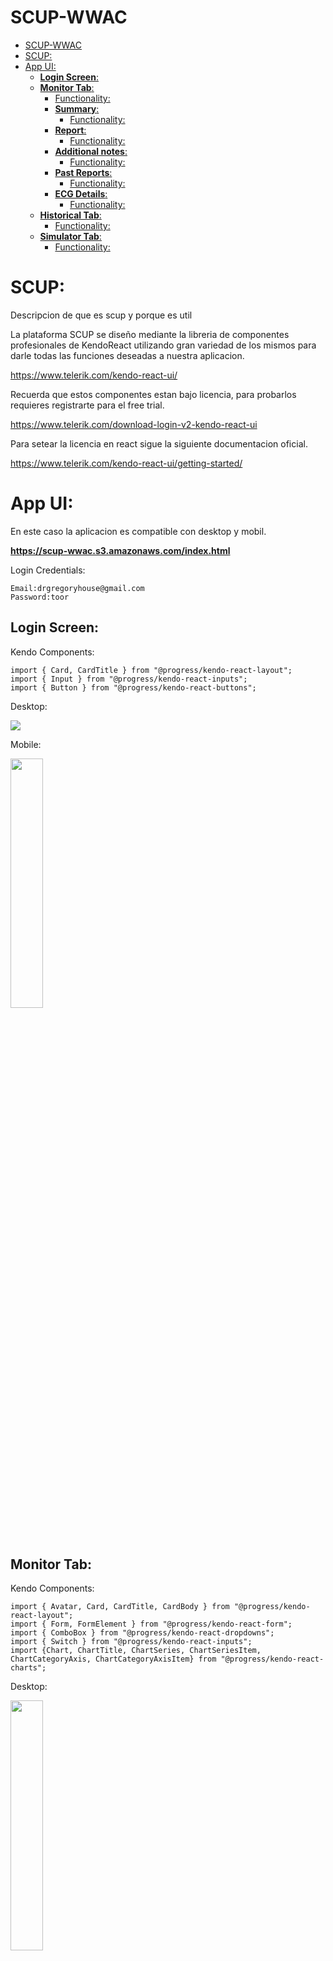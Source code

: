 # SCUP-WWAC
 
- [SCUP-WWAC](#scup-wwac)
- [SCUP:](#scup)
- [App UI:](#app-ui)
  - [**Login Screen**:](#login-screen)
  - [**Monitor Tab**:](#monitor-tab)
      - [Functionality:](#functionality)
    - [**Summary**:](#summary)
      - [Functionality:](#functionality-1)
    - [**Report**:](#report)
      - [Functionality:](#functionality-2)
    - [**Additional notes**:](#additional-notes)
      - [Functionality:](#functionality-3)
    - [**Past Reports**:](#past-reports)
      - [Functionality:](#functionality-4)
    - [**ECG Details**:](#ecg-details)
      - [Functionality:](#functionality-5)
  - [**Historical Tab**:](#historical-tab)
      - [Functionality:](#functionality-6)
  - [**Simulator Tab**:](#simulator-tab)
      - [Functionality:](#functionality-7)

# SCUP:

Descripcion de que es scup y porque es util

La plataforma SCUP se diseño mediante la libreria de componentes profesionales de KendoReact utilizando gran variedad de los mismos para darle todas las funciones deseadas a nuestra aplicacion.

https://www.telerik.com/kendo-react-ui/

Recuerda que estos componentes estan bajo licencia, para probarlos requieres registrarte para el free trial.

https://www.telerik.com/download-login-v2-kendo-react-ui

Para setear la licencia en react sigue la siguiente documentacion oficial.

https://www.telerik.com/kendo-react-ui/getting-started/

# App UI:

En este caso la aplicacion es compatible con desktop y mobil.

**https://scup-wwac.s3.amazonaws.com/index.html**

Login Credentials:

    Email:drgregoryhouse@gmail.com
    Password:toor

## **Login Screen**:

Kendo Components: 

    import { Card, CardTitle } from "@progress/kendo-react-layout";
    import { Input } from "@progress/kendo-react-inputs";
    import { Button } from "@progress/kendo-react-buttons";

Desktop:

<img src="./Images/desktop/login-desk.png">

Mobile:

<img src="./Images/mobile/login-mob.png" width="32%">

## **Monitor Tab**:

Kendo Components: 

    import { Avatar, Card, CardTitle, CardBody } from "@progress/kendo-react-layout";
    import { Form, FormElement } from "@progress/kendo-react-form";
    import { ComboBox } from "@progress/kendo-react-dropdowns";
    import { Switch } from "@progress/kendo-react-inputs";
    import {Chart, ChartTitle, ChartSeries, ChartSeriesItem, ChartCategoryAxis, ChartCategoryAxisItem} from "@progress/kendo-react-charts";

Desktop:

<img src="./Images/mobile/monitor-mob.png" width="32%">

Mobile:

<img src="./Images/mobile/monitor-mob.png" width="32%">
<img src="./Images/mobile/monitor2-mob.png" width="32%">
<img src="./Images/mobile/monitor3-mob.png" width="32%">

#### Functionality:

La plataforma se comunica con los devices IoT mediante MQTT, lo cual nos permite recibir los datos y graficarlos con la menor latencia posible.

EKG: 

Los datos recibidos del monitor holter son procesados en tiempo real en la pagina mediante un filtro para poder ver correctamente la grafica del EKG correctamente.

<img src="./Images/ecg.png">

Sat:

Los datos recibidos por el sensor de saturacion de oxigeno son:

- BPM.
- SatO2 en sangre.
- Plethysmography Curve

<img src="./Images/sat.png">

Temp:

Este sensor toma la temperatura de la mano del paciente.

<img src="https://i.stack.imgur.com/HK7op.gif" width="1000" />

To calculate the real temperature of the body, a multivariable linear regression model was performed to obtain an equation that would relate the temperature of the back of the hand and the ambient temperature, to obtain the real internal temperature of the body.

<img src="https://i.ibb.co/Rgm108g/image.png" width="1000">

El dato recibido por la plataforma es la temperatura central del cuerpo calculada.

<img src="./Images/temp.png">

Tab Explorer:

Esta seccion nos sirve para poder navegar entre las 5 tabs de las que consta el monitor.

<img src="./Images/explorer.png">

Patient Data:

En esta seccion podremos ver los datos del paciente, ademas de tener un conveniente boton para poder cambiar entre sistema ingles y sistema internacional para la temperatura.

<img src="./Images/data.png">

### **Summary**:

Kendo Components: 

    import { TextArea } from "@progress/kendo-react-inputs";
    import { Button } from "@progress/kendo-react-buttons";
    import { Card } from "@progress/kendo-react-layout";

Desktop:

<img src="./Images/desktop/summary-desk.png">

Mobile:

<img src="./Images/mobile/summary-mob.png" width="32%">

#### Functionality:

En el summary podremos ver un resumen de los datos generales del paciente y manipularlos segun el medico lo crea conveniente, todos estos datos se modificaran permanentemente una vez se de clic en el boton de submit.  

### **Report**:

Kendo Components: 

    import { Button } from "@progress/kendo-react-buttons";
    import { TextArea, Input } from "@progress/kendo-react-inputs";
    import { Form, FormElement } from "@progress/kendo-react-form";

Desktop:

<img src="./Images/desktop/report-desk.png">

Mobile:

<img src="./Images/mobile/report-mob.png" width="32%">

#### Functionality:

En esta seccion el medico podra llenar los datos obtenidos durante la consulta, los datos signos vitales se llenan de forma automatica mientras los datos son recibidos.

### **Additional notes**:

Kendo Components: 

    import { Editor, EditorTools } from "@progress/kendo-react-editor";

Desktop:

<img src="./Images/desktop/notes-desk.png">

Mobile:

<img src="./Images/mobile/editor-mob.png" width="32%">

#### Functionality:

Todos los datos que no puedan ser agregados mediante el reporte pueden se llenadas en esta seccion, para poder agregar tablas, imagenes o cualquier tipo de dato adicional que se requiera.

### **Past Reports**:

Kendo Components: 

    import { FormElement } from "@progress/kendo-react-form";
    import { ComboBox } from '@progress/kendo-react-dropdowns';

Desktop:

<img src="./Images/desktop/pastreport-desk.png">

Mobile:

<img src="./Images/mobile/pastreport-mob.png" width="32%">

#### Functionality:

Para poder revisar los reportes anteriores de algun paciente, una vez selecciones el paciente, aparecerean automaticamente las fechas de los reportes anteriores para que puedas desplegarlos.

### **ECG Details**:

Kendo Components: 

    import { Card, CardTitle } from "@progress/kendo-react-layout";

Desktop:

<img src="./Images/desktop/ecg-desk.png">

Mobile:

<img src="./Images/mobile/ecg-mob.png" width="32%">

#### Functionality:

En el caso de los detalles del ECG, tendremos que estar recibiendo datos del ECG (puedes activar los datos del simulador), una vez recibamos almenos 10 - 15 segundos de datos, el simbolo del ECG se tornara de gris a rojo, esto significa que una vez los presiones, mandaremos los datos una API de analisis de ECG para obtener datos relevantes para un medico o medico/cardiologo.

## **Historical Tab**:

Kendo Components: 

    import { Avatar, Card, CardBody } from "@progress/kendo-react-layout";
    import { Form, FormElement } from "@progress/kendo-react-form";
    import { Switch } from "@progress/kendo-react-inputs";
    import { ComboBox } from "@progress/kendo-react-dropdowns";
    import { Calendar } from "@progress/kendo-react-dateinputs";
    import {Chart, ChartTitle, ChartSeries, ChartSeriesItem, ChartCategoryAxis, ChartCategoryAxisItem} from "@progress/kendo-react-charts";

Desktop:

<img src="./Images/desktop/historical-desk.png">

Mobile:

<img src="./Images/mobile/historical1-mob.png" width="32%">
<img src="./Images/mobile/historical-mob.png" width="32%">

#### Functionality:

Esta tab tiene como funcion desplegar los datos almacenados de los pacientes en sus consultas, los cuales se descargar de una base de datos que se actualiza segun el paciente va teniendo consultas.

Para desplegar lo datos tenemos que seleccionar el paciente y posteriormente movernos en el calendario para poder revisar los datos del dia que necesitemos desplegar.

## **Simulator Tab**:

Kendo Components: 

    import { Avatar, Card } from "@progress/kendo-react-layout";
    import { Form, FormElement } from "@progress/kendo-react-form";
    import { ComboBox } from "@progress/kendo-react-dropdowns";

Desktop:

<img src="./Images/desktop/simul-desk.png">

Mobile:

<img src="./Images/mobile/simulator-mob.png" width="32%">

#### Functionality:

Esta tab tiene como funcion simular los datos en tiempo real de un paciente durante una consulta, para poder utilizarlo, seleccionaremos un paciente de la lista desplegable y activaremos los sensores que querramos simular, una vez esten en color los sensores que querramos simular, volveremos a la tab de monitor para poder ver los datos en tiempo real del paciente.
